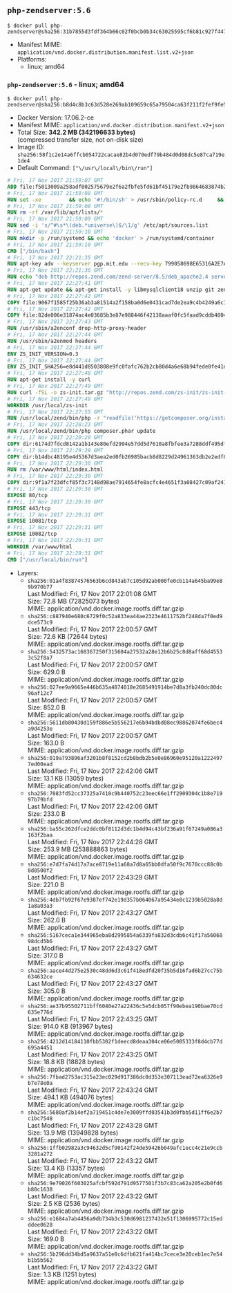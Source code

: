 ## `php-zendserver:5.6`

```console
$ docker pull php-zendserver@sha256:31b7855d3fdf364b66c02f0bcb0b34c63025595cf6b81c927f447513be9a3220
```

-	Manifest MIME: `application/vnd.docker.distribution.manifest.list.v2+json`
-	Platforms:
	-	linux; amd64

### `php-zendserver:5.6` - linux; amd64

```console
$ docker pull php-zendserver@sha256:b8d4c8b3c63d528e269ab109659c65a79504ca63f211f2fef9fe51498c8b815f
```

-	Docker Version: 17.06.2-ce
-	Manifest MIME: `application/vnd.docker.distribution.manifest.v2+json`
-	Total Size: **342.2 MB (342196633 bytes)**  
	(compressed transfer size, not on-disk size)
-	Image ID: `sha256:58f1c2e14a6ffcb054722cacae82b4d070edf79b484d0d08dc5e87ca719e1de4`
-	Default Command: `["\/usr\/local\/bin\/run"]`

```dockerfile
# Fri, 17 Nov 2017 21:59:07 GMT
ADD file:f5013009a258adf002575679e2f6a2fbfe5fd61bf45179e2fb9864683874b2b2 in / 
# Fri, 17 Nov 2017 21:59:08 GMT
RUN set -xe 		&& echo '#!/bin/sh' > /usr/sbin/policy-rc.d 	&& echo 'exit 101' >> /usr/sbin/policy-rc.d 	&& chmod +x /usr/sbin/policy-rc.d 		&& dpkg-divert --local --rename --add /sbin/initctl 	&& cp -a /usr/sbin/policy-rc.d /sbin/initctl 	&& sed -i 's/^exit.*/exit 0/' /sbin/initctl 		&& echo 'force-unsafe-io' > /etc/dpkg/dpkg.cfg.d/docker-apt-speedup 		&& echo 'DPkg::Post-Invoke { "rm -f /var/cache/apt/archives/*.deb /var/cache/apt/archives/partial/*.deb /var/cache/apt/*.bin || true"; };' > /etc/apt/apt.conf.d/docker-clean 	&& echo 'APT::Update::Post-Invoke { "rm -f /var/cache/apt/archives/*.deb /var/cache/apt/archives/partial/*.deb /var/cache/apt/*.bin || true"; };' >> /etc/apt/apt.conf.d/docker-clean 	&& echo 'Dir::Cache::pkgcache ""; Dir::Cache::srcpkgcache "";' >> /etc/apt/apt.conf.d/docker-clean 		&& echo 'Acquire::Languages "none";' > /etc/apt/apt.conf.d/docker-no-languages 		&& echo 'Acquire::GzipIndexes "true"; Acquire::CompressionTypes::Order:: "gz";' > /etc/apt/apt.conf.d/docker-gzip-indexes 		&& echo 'Apt::AutoRemove::SuggestsImportant "false";' > /etc/apt/apt.conf.d/docker-autoremove-suggests
# Fri, 17 Nov 2017 21:59:08 GMT
RUN rm -rf /var/lib/apt/lists/*
# Fri, 17 Nov 2017 21:59:09 GMT
RUN sed -i 's/^#\s*\(deb.*universe\)$/\1/g' /etc/apt/sources.list
# Fri, 17 Nov 2017 21:59:10 GMT
RUN mkdir -p /run/systemd && echo 'docker' > /run/systemd/container
# Fri, 17 Nov 2017 21:59:10 GMT
CMD ["/bin/bash"]
# Fri, 17 Nov 2017 22:21:35 GMT
RUN apt-key adv --keyserver pgp.mit.edu --recv-key 799058698E65316A2E7A4FF42EAE1437F7D2C623
# Fri, 17 Nov 2017 22:21:36 GMT
RUN echo "deb http://repos.zend.com/zend-server/8.5/deb_apache2.4 server non-free" >> /etc/apt/sources.list.d/zend-server.list
# Fri, 17 Nov 2017 22:27:41 GMT
RUN apt-get update && apt-get install -y libmysqlclient18 unzip git zend-server-php-5.6 && /usr/local/zend/bin/zendctl.sh stop
# Fri, 17 Nov 2017 22:27:42 GMT
COPY file:9067f1585f25b36ab3a81514a2f158ba0d6e0431cad7de2ea9c4b4249a6c134f in /etc/ 
# Fri, 17 Nov 2017 22:27:42 GMT
COPY file:82de006e31874ac4e03685b3e87e988446f42138aaaf0fc5faad9cddb48040ba in /etc/apache2/conf-available 
# Fri, 17 Nov 2017 22:27:43 GMT
RUN /usr/sbin/a2enconf drop-http-proxy-header
# Fri, 17 Nov 2017 22:27:44 GMT
RUN /usr/sbin/a2enmod headers
# Fri, 17 Nov 2017 22:27:44 GMT
ENV ZS_INIT_VERSION=0.3
# Fri, 17 Nov 2017 22:27:44 GMT
ENV ZS_INIT_SHA256=e8d441d8503808e9fc0fafc762b2cb80d4a6e68b94fede0fe41efdeac10800cb
# Fri, 17 Nov 2017 22:27:48 GMT
RUN apt-get install -y curl
# Fri, 17 Nov 2017 22:27:49 GMT
RUN curl -fSL -o zs-init.tar.gz "http://repos.zend.com/zs-init/zs-init-docker-${ZS_INIT_VERSION}.tar.gz"     && echo "${ZS_INIT_SHA256} *zs-init.tar.gz" | sha256sum -c -     && mkdir /usr/local/zs-init     && tar xzf zs-init.tar.gz --strip-components=1 -C /usr/local/zs-init     && rm zs-init.tar.gz
# Fri, 17 Nov 2017 22:27:49 GMT
WORKDIR /usr/local/zs-init
# Fri, 17 Nov 2017 22:27:55 GMT
RUN /usr/local/zend/bin/php -r "readfile('https://getcomposer.org/installer');" | /usr/local/zend/bin/php
# Fri, 17 Nov 2017 22:28:23 GMT
RUN /usr/local/zend/bin/php composer.phar update
# Fri, 17 Nov 2017 22:29:29 GMT
COPY dir:6174d7fdcd8142a1b143e80efd2994e57dd5d7610a8fbfee3a7288ddf495dfdf in /usr/local/bin 
# Fri, 17 Nov 2017 22:29:29 GMT
COPY dir:b14dbc48195e4d5367d3aea2ed0fb26985bacb8d8229d24961363db2e2edf8f0 in /usr/local/zend/var/plugins/ 
# Fri, 17 Nov 2017 22:29:30 GMT
RUN rm /var/www/html/index.html
# Fri, 17 Nov 2017 22:29:30 GMT
COPY dir:9f1a7f23dfcf85f3c7148d98ae7914654fe8acfc4e4651f3a08427c09af24198 in /var/www/html 
# Fri, 17 Nov 2017 22:29:30 GMT
EXPOSE 80/tcp
# Fri, 17 Nov 2017 22:29:30 GMT
EXPOSE 443/tcp
# Fri, 17 Nov 2017 22:29:31 GMT
EXPOSE 10081/tcp
# Fri, 17 Nov 2017 22:29:31 GMT
EXPOSE 10082/tcp
# Fri, 17 Nov 2017 22:29:31 GMT
WORKDIR /var/www/html
# Fri, 17 Nov 2017 22:29:31 GMT
CMD ["/usr/local/bin/run"]
```

-	Layers:
	-	`sha256:01a4f83874576563b6cd843ab7c105d92ab000fe0cb114a645ba99e89b970b77`  
		Last Modified: Fri, 17 Nov 2017 22:01:08 GMT  
		Size: 72.8 MB (72825073 bytes)  
		MIME: application/vnd.docker.image.rootfs.diff.tar.gzip
	-	`sha256:c887940e680c6729f0c52a833ea44ae2323e4611752bf248da7f0ed9dce573c9`  
		Last Modified: Fri, 17 Nov 2017 22:00:57 GMT  
		Size: 72.6 KB (72644 bytes)  
		MIME: application/vnd.docker.image.rootfs.diff.tar.gzip
	-	`sha256:5432573ac160367250f315604a27532a28e12b6b25c8d8aff68d45533c52f8a7`  
		Last Modified: Fri, 17 Nov 2017 22:00:57 GMT  
		Size: 629.0 B  
		MIME: application/vnd.docker.image.rootfs.diff.tar.gzip
	-	`sha256:027ee9a9665e446b635a4874018e2685491914be7d8a3fb240dc80dc96af12c7`  
		Last Modified: Fri, 17 Nov 2017 22:00:57 GMT  
		Size: 852.0 B  
		MIME: application/vnd.docker.image.rootfs.diff.tar.gzip
	-	`sha256:5611db80430d159f886e5b556217e6b94bdbd08ec98862074fe6bec4a9d4253e`  
		Last Modified: Fri, 17 Nov 2017 22:00:57 GMT  
		Size: 163.0 B  
		MIME: application/vnd.docker.image.rootfs.diff.tar.gzip
	-	`sha256:019a793896af3201b8f8152cd2b8bdb2b5e0e86960e95120a12224977ed00ead`  
		Last Modified: Fri, 17 Nov 2017 22:42:06 GMT  
		Size: 13.1 KB (13059 bytes)  
		MIME: application/vnd.docker.image.rootfs.diff.tar.gzip
	-	`sha256:7083fd52cc37325a7410c9b440752c23eec66e1ff2909304c1b8e71997b79bfd`  
		Last Modified: Fri, 17 Nov 2017 22:42:06 GMT  
		Size: 233.0 B  
		MIME: application/vnd.docker.image.rootfs.diff.tar.gzip
	-	`sha256:ba55c262dfce2ddc0bf8112d3dc1b4d94c43bf236a91f67249a086a3163f2baa`  
		Last Modified: Fri, 17 Nov 2017 22:44:28 GMT  
		Size: 253.9 MB (253888863 bytes)  
		MIME: application/vnd.docker.image.rootfs.diff.tar.gzip
	-	`sha256:e7d7fa74d17a7ace8719e11a68a7d8a65bb0dfa50f9c7670ccc88c0b8d8500f2`  
		Last Modified: Fri, 17 Nov 2017 22:43:29 GMT  
		Size: 221.0 B  
		MIME: application/vnd.docker.image.rootfs.diff.tar.gzip
	-	`sha256:4db7fb92f67e9387ef742e19d357b064067a95434e8c1239b5028a8d1a8a03a3`  
		Last Modified: Fri, 17 Nov 2017 22:43:27 GMT  
		Size: 262.0 B  
		MIME: application/vnd.docker.image.rootfs.diff.tar.gzip
	-	`sha256:5167ceca1e344965eba8d2995854a6339fa832d3cdb6c41f17a5606898dcd5b6`  
		Last Modified: Fri, 17 Nov 2017 22:43:27 GMT  
		Size: 317.0 B  
		MIME: application/vnd.docker.image.rootfs.diff.tar.gzip
	-	`sha256:aace44d275e2530c48dd6d3c61f418edfd20f35b5d16fad6b27cc75b634632ce`  
		Last Modified: Fri, 17 Nov 2017 22:43:27 GMT  
		Size: 305.0 B  
		MIME: application/vnd.docker.image.rootfs.diff.tar.gzip
	-	`sha256:ae37b95502711bff6040e27a22436c5e5dcb057f90ebea190bae70cd635e776d`  
		Last Modified: Fri, 17 Nov 2017 22:43:25 GMT  
		Size: 914.0 KB (913967 bytes)  
		MIME: application/vnd.docker.image.rootfs.diff.tar.gzip
	-	`sha256:4212d14184110fbb5302f1deecd8deaa304ce06e5005333f8d4cb77d695a4451`  
		Last Modified: Fri, 17 Nov 2017 22:43:25 GMT  
		Size: 18.8 KB (18828 bytes)  
		MIME: application/vnd.docker.image.rootfs.diff.tar.gzip
	-	`sha256:7fbad2753ac315a23ec029d917386dc0d353e307113ead72ea6326e9b7e78e0a`  
		Last Modified: Fri, 17 Nov 2017 22:43:24 GMT  
		Size: 494.1 KB (494076 bytes)  
		MIME: application/vnd.docker.image.rootfs.diff.tar.gzip
	-	`sha256:5680af2b14ef2a719451c4de7e3009ffd03541b3d0fbb5d11ff6e2b7c1bc7548`  
		Last Modified: Fri, 17 Nov 2017 22:43:28 GMT  
		Size: 13.9 MB (13949828 bytes)  
		MIME: application/vnd.docker.image.rootfs.diff.tar.gzip
	-	`sha256:1ffb02982a3c94632d5cf90142f24de59426b049afc1ecc4c21e9ccb3281a272`  
		Last Modified: Fri, 17 Nov 2017 22:43:22 GMT  
		Size: 13.4 KB (13357 bytes)  
		MIME: application/vnd.docker.image.rootfs.diff.tar.gzip
	-	`sha256:9e79026f603025afcbf592d791d9577501f3b7c83ca62a205e2b0fd6b80c1638`  
		Last Modified: Fri, 17 Nov 2017 22:43:22 GMT  
		Size: 2.5 KB (2536 bytes)  
		MIME: application/vnd.docker.image.rootfs.diff.tar.gzip
	-	`sha256:e1684a7ab4456a9db734b3c530d6981237432e51f1306995772c15edddee0628`  
		Last Modified: Fri, 17 Nov 2017 22:43:22 GMT  
		Size: 169.0 B  
		MIME: application/vnd.docker.image.rootfs.diff.tar.gzip
	-	`sha256:5b296dd34bd5a9637a51e8c6dfb621fa414bc7cece3e20ceb1ec7e54b1b5b562`  
		Last Modified: Fri, 17 Nov 2017 22:43:22 GMT  
		Size: 1.3 KB (1251 bytes)  
		MIME: application/vnd.docker.image.rootfs.diff.tar.gzip
